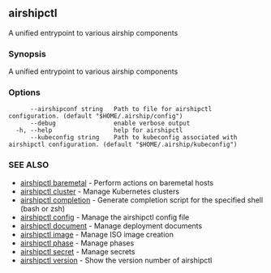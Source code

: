 ## airshipctl

A unified entrypoint to various airship components

### Synopsis

A unified entrypoint to various airship components

### Options

```
      --airshipconf string   Path to file for airshipctl configuration. (default "$HOME/.airship/config")
      --debug                enable verbose output
  -h, --help                 help for airshipctl
      --kubeconfig string    Path to kubeconfig associated with airshipctl configuration. (default "$HOME/.airship/kubeconfig")
```

### SEE ALSO

* [airshipctl baremetal](airshipctl_baremetal.md)	 - Perform actions on baremetal hosts
* [airshipctl cluster](airshipctl_cluster.md)	 - Manage Kubernetes clusters
* [airshipctl completion](airshipctl_completion.md)	 - Generate completion script for the specified shell (bash or zsh)
* [airshipctl config](airshipctl_config.md)	 - Manage the airshipctl config file
* [airshipctl document](airshipctl_document.md)	 - Manage deployment documents
* [airshipctl image](airshipctl_image.md)	 - Manage ISO image creation
* [airshipctl phase](airshipctl_phase.md)	 - Manage phases
* [airshipctl secret](airshipctl_secret.md)	 - Manage secrets
* [airshipctl version](airshipctl_version.md)	 - Show the version number of airshipctl

